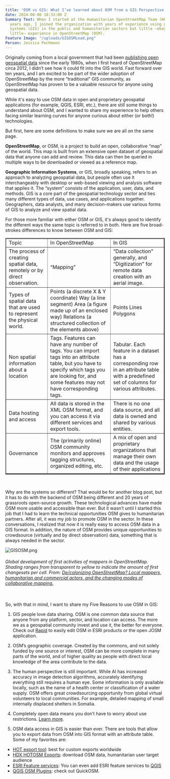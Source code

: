 ```yaml
---
title: 'OSM vs GIS: What I’ve learned about OSM from a GIS Perspective'
date: 2024-06-06 18:33:00 Z
Summary Text: When I started at the Humanitarian OpenStreetMap Team (HOT) almost three
  years ago, I joined the organization with years of experience using geographic information
  systems (GIS) in the public and humanitarian sectors but little —okay, embarrassingly
  little— experience in OpenStreetMap (OSM).
Feature Image: "/uploads/GISOSMLead.png"
Person: Jessica Pechmann
---
```


Originally coming from a local government that had been [publishing open geospatial data](https://gis.utah.gov/about/history/) since the early 1980s, when I first heard of OpenStreetMap circa 2012, I didn’t see how it could fit into the GIS world. Fast forward over ten years, and I am excited to be part of the wider adoption of OpenStreetMap by the more “traditional” GIS community, as OpenStreetMap has proven to be a valuable resource for anyone using geospatial data. 

While it's easy to use OSM data in open and proprietary geospatial applications (for example, QGIS, ESRI, etc.), there are still some things to understand about OSM, and I wanted to share my experience to help others facing similar learning curves for anyone curious about either (or both!) technologies.

But first, here are some definitions to make sure we are all on the same page. 

**OpenStreetMap**, or OSM, is a project to build an open, collaborative “map” of the world. This map is built from an extensive open dataset of geospatial data that anyone can add and review. This data can then be queried in multiple ways to be downloaded or viewed as a reference map. 

**Geographic Information Systems**, or GIS, broadly speaking, refers to an approach to analyzing geospatial data, but people often use it interchangeably with desktop or web-based viewing and analysis software that applies it. The “system” consists of the application, user, data, and methods. GIS is a core part of the geospatial technology sector and ties many different types of data, use cases, and applications together. Geographers, data analysts, and many decision-makers use various forms of GIS to analyze and view spatial data. 

For those more familiar with either OSM or GIS, it's always good to identify the different ways the same topic is referred to in both. Here are five broad-strokes differences to know between OSM and GIS:

<table border="2">
<tbody>
<tr>
<td>Topic</td>
<td>In OpenStreetMap </td>
<td>In GIS</td>
</tr>
<tr>
<td>The process of creating spatial data, remotely or by direct observation.</td>
<td>“Mapping”</td>
<td>“Data collection” generally, and “Digitization” for remote data creation with an aerial image.</td>
</tr>
<tr>
<td>Types of spatial data that are used to represent the physical world.</td>
<td>Points (a discrete X & Y coordinate)
Way (a line segment)
Area (a figure made up of an enclosed way) 
Relations (a structured collection of the elements above) </td>
<td>Points
Lines
Polygons
</td>
</tr>
<tr>
<td>Non spatial information about a location </td>
<td>Tags. Features can have any number of tags. 
You can import tags into an attribute table, but you have to specify which tags you are looking for, and some features may not have corresponding tags. 
</td>
<td>Tabular. Each feature in a dataset has a corresponding row in an attribute table with a predefined set of columns for various attributes.</td>
</tr>
<tr>
<td>Data hosting and access</td>
<td>All data is stored in the XML OSM format, and you can access it via different services and export tools. </td>
<td>There is no one data source, and all data is owned and shared by various entities.</td>
</tr>
<tr>
<td>Governance</td>
<td>The (primarily online) OSM community monitors and approves tagging structures, organized editing, etc. </td>
<td>A mix of open and proprietary organizations that manage their own data and the usage of their applications</td>
</tr>
</tbody>
</table>
<br>

Why are the systems so different? That would be for another blog post, but it has to do with the backend of OSM being different and 20 years of grassroots open-source growth. These technological advances have made OSM more usable and accessible than ever. But it wasn’t until I started this job that I had to learn the technical opportunities OSM gives to humanitarian partners. After all, it was my job to promote OSM in the sector. In these conversations, I realized that now it is really easy to access OSM data in a GIS format. In addition, the nature of OSM provides unique opportunities to crowdsource (virtually and by direct observation) data, something that is always needed in the sector. 

![GISOSM.png](/uploads/GISOSM.png)
<figcaption align = "left"><h6>Global development of first activities of mappers in OpenStreetMap. Shading ranges from transparent to yellow to indicate the amount of first changesets per cell. From: <a href="https://link.springer.com/article/10.1007/s10708-021-10547-7">De/colonizing OpenStreetMap? Local mappers, humanitarian and commercial actors, and the changing modes of collaborative mapping.</a></h6></figcaption">
<br>
So, with that in mind, I want to share my Five Reasons to use OSM in GIS:

1. GIS people love data sharing. OSM is one common data source that anyone from any platform, sector, and location can access. The more we as a geospatial community invest and use it, the better for everyone. Check out [Rapid](https://wiki.openstreetmap.org/wiki/Rapid) to easily edit OSM in ESRI products or the open JOSM application. 

2. OSM’s geographic coverage. Created by the commons, and not solely funded by one source or interest, OSM can be more complete in many parts of the world, and of higher quality as people with direct local knowledge of the area contribute to the data.

3. The human perspective is still important. While AI has increased accuracy in image detection algorithms, accurately identifying everything still requires a human eye. Some information is only available locally, such as the name of a health center or classification of a water supply. OSM offers great crowdsourcing opportunity from global virtual volunteers to local communities. For example, detailed mapping of small internally displaced shelters in Somalia. 

4. Completely open data means you don’t have to worry about use restrictions. [Learn more](https://www.openstreetmap.org/copyright).  

5. OSM data access in GIS is easier than ever. There are tools that allow you to export data from OSM into GIS format with an attribute table. Some of my favorites are:

<ul>
  <li><a href="https://export.hotosm.org/v3/">HOT export tool</a>: best for custom exports worldwide</li>
  <li><a href="https://data.humdata.org/organization/hot?">HDX HOTOSM Exports</a>: download OSM data, humanitarian user target audience</li>
  <li><a href="https://www.arcgis.com/home/group.html?id=66d66956ab444ae89e8265f008704d4b#overview">ESRI Feature services</a>: You can even add ESRI feature services to <a href="https://www.geographyrealm.com/how-to-add-data-from-arcgis-online-to-qgis/">QGIS</a></li>
<li><a href="https://gisgeography.com/qgis-openstreetmap/">QGIS OSM Plugins</a>: check out QuickOSM.
<a href="https://link.springer.com/article/10.1007/s10708-021-10547-7)De/colonizing OpenStreetMap? Local mappers, humanitarian and commercial actors, and the changing modes of collaborative mapping.</a>
</ul>
<br> 

Are you someone who started in QGIS or ArcGIS and started to learn more about OSM? What surprised you? What am I missing?
